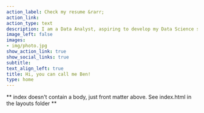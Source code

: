 ```yaml
---
action_label: Check my resume &rarr;
action_link: 
action_type: text
description: I am a Data Analyst, aspiring to develop my Data Science skills through my side projects and the community engagement. I use mainly R and Python for my analysis, which involve creating packages, dashboards as well as writing blogs about it and about other stuff as well. Welcome to my island!
image_left: false
images:
- img/photo.jpg
show_action_link: true
show_social_links: true
subtitle: 
text_align_left: true
title: Hi, you can call me Ben!
type: home
---
```


** index doesn't contain a body, just front matter above.
See index.html in the layouts folder **
